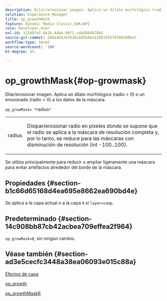 ```yaml
---
description: Dilar/erosionar imagen. Aplica un dilato morfológico (radio > 0) o un erosionado (radio < 0) a los datos de la máscara.
solution: Experience Manager
title: op_growthMask
feature: Dynamic Media Classic,SDK/API
role: Developer,User
exl-id: 322d97af-bb1b-44bb-90f1-cda9984b78b5
source-git-commit: 206e4643e3926cb85b4be2189743578f88180be7
workflow-type: tm+mt
source-wordcount: '106'
ht-degree: 3%

---
```


# op_growthMask{#op-growmask}

Dilar/erosionar imagen. Aplica un dilato morfológico (radio > 0) o un erosionado (radio &lt; 0) a los datos de la máscara.

`op_growMask= *`radius`*`

<table id="simpletable_3BAA4523D29E447FA7A4C9009B3E8344"> 
 <tr class="strow"> 
  <td class="stentry"> <p><span class="varname"> radius</span> </p> </td> 
  <td class="stentry"> <p>Disipar/erosionar radio en píxeles donde se supone que el radio se aplica a la máscara de resolución completa y, por lo tanto, se reduce para las máscaras con disminución de resolución (int -100..100). </p></td> 
 </tr> 
</table>

Se utiliza principalmente para reducir o ampliar ligeramente una máscara para evitar artefactos alrededor del borde de la máscara.

## Propiedades {#section-b1c66d65168d4ea695e8662ea690bd4e}

Se aplica a la capa actual o a la capa `0` si `layer=comp`.

## Predeterminado {#section-14c908bb87cb42acbea709effea2f964}

`op_growMask=0`, sin ningún cambio.

## Véase también {#section-ad3e5cecfc3448a38ea06093e015c88a}

[Efectos de capa](../../../../../is-api/http-ref/image-serving-api-ref/c-http-protocol-reference/c-syntax-and-features/r-layer-effects.md#reference-82a6b5311b3d4471ad2799adb3b2201c)

[op_growth](../../../../../is-api/http-ref/image-serving-api-ref/c-http-protocol-reference/c-command-reference/r-op-grow.md#reference-f95f3291c78c42b9a34b1b7e177e739a)

[op_growthMaskR](../../../../../is-api/http-ref/image-serving-api-ref/c-http-protocol-reference/c-command-reference/r-op-growmaskr.md#reference-8092864159ae43c490821b9590d7709a)

